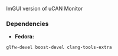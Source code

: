 ImGUI version of uCAN Monitor

### Dependencies

* **Fedora:**

```bash
glfw-devel boost-devel clang-tools-extra
```
